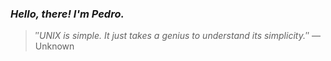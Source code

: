 ### *Hello, there! I'm Pedro.*
> ″*UNIX is simple. It just takes a genius to understand its simplicity.*″
 — Unknown
